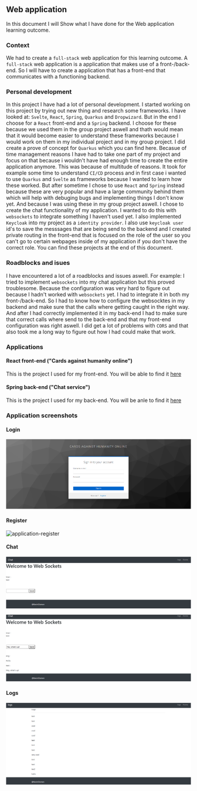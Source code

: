 ## Web application
In this document I will Show what I have done for the Web application learning outcome.

### Context
We had to create a `full-stack` web application for this learning outcome. A `full-stack` web application is a application that makes use of a front-/back-end. So I will have to create a application that has a front-end that communicates with a functioning backend.

### Personal development
In this project I have had a lot of personal development. I started working on this project by trying out new thing and research some frameworks. I have looked at: `Svelte`, `React`, `Spring`, `Quarkus` and `Dropwizard`. But in the end I choose for a `React` front-end and a `Spring` backend. I choose for these because we used them in the group project aswell and thath would mean that it would become easier to understand these frameworks because I would work on them in my individual project and in my group project. I did create a prove of concept for `Quarkus` which you can find here. Becasue of time management reasons I have had to take one part of my project and focus on that because i wouldn't have had enough time to create the entire application anymore. This was because of multitude of reasons. It took for example some time to understand `CI/CD` process and in first case i wanted to use `Quarkus` and `Svelte` as frameworks because I wanted to learn how these worked. But after sometime I chose to use `React` and `Spring` instead because these are very popular and have a large community behind them which will help with debuging bugs and implementing things I don't know yet. And because I was using these in my group project aswell. I chose to create the chat functionality of my application. I wanted to do this with `websockets` to integrate something I haven't used yet. I also implemented `Keycloak` into my project as a `identity provider`. I also use `keycloak user` id's to save the messsages that are being send to the backend and I created private routing in the front-end that is focused on the role of the user so you can't go to certain webpages inside of my application if you don't have the correct role. You can find these projects at the end of this document.
### Roadblocks and isues
I have encountered a lot of a roadblocks and issues aswell. For example: I tried to implement `websockets` into my chat application but this proved troublesome. Because the configuration was very hard to figure out because I hadn't worked with `websockets` yet. I had to integrate it in both my front-/back-end. So I had to know how to configure the websocktes in my backend and make sure that the calls where getting caught in the right way. And after I had correctly implemented it in my back-end I had to make sure that correct calls where send to the back-end and that my front-end configuration was right aswell. I did get a lot of problems with `CORS` and that also took me a long way to figure out how I had could make that work.
### Applications
#### React front-end ("Cards against humanity online")
This is the project I used for my front-end. You will be able to find it [here](https://github.com/KevinOomenTheDeveloper/cards-against-humanity-online)

#### Spring back-end ("Chat service")
This is the project I used for my back-end. You will be anle to find it [here](https://github.com/KevinOomenTheDeveloper/chat-service)

### Application screenshots
#### Login
![application-login](../Individual-project/Images/Application-login.png)
#### Register
![application-register](../Individual-project/Images/Application-register.png)
#### Chat
![application-chat-1](../Individual-project/Images/Application-chat-1.png)

![application-chat-2](../Individual-project/Images/Application-chat-2.png)
#### Logs
![application-logs](../Individual-project/Images/Application-logs.png)
